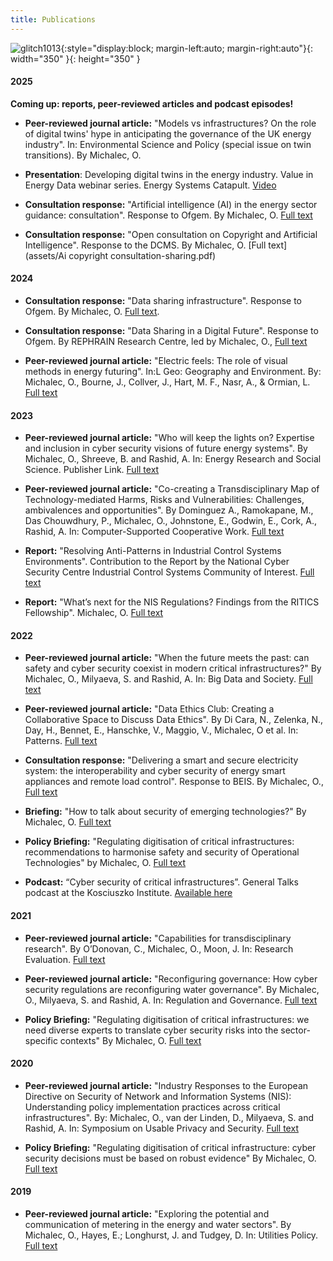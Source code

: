 ```yaml
---
title: Publications
---
```

![glitch1013](assets/img/1013.gif){:style="display:block; margin-left:auto; margin-right:auto"}{: width="350" }{: height="350" }



#### 2025

  **Coming up: reports, peer-reviewed articles and podcast episodes!**

* **Peer-reviewed journal article:** "Models vs infrastructures? On the role of digital twins' hype in anticipating the governance of the UK energy industry". In: Environmental Science and Policy (special issue on twin transitions). By Michalec, O.

* **Presentation**: Developing digital twins in the energy industry. Value in Energy Data webinar series. Energy Systems Catapult. [Video](https://www.youtube.com/watch?v=m7YmwzSdXxM&t=2115s&ab_channel=EnergySystemsCatapult) 

* **Consultation response:** "Artificial intelligence (AI) in the energy sector guidance: consultation". Response to Ofgem. By Michalec, O. [Full text](assets/Ofgem-AI-consultation-070225.pdf )

* **Consultation response:** "Open consultation on Copyright and Artificial Intelligence". Response to the DCMS. By Michalec, O. [Full text](assets/Ai copyright consultation-sharing.pdf)


#### 2024

* **Consultation response:** "Data sharing infrastructure". Response to Ofgem. By Michalec, O. [Full text](assets/documents/DSI-consultation-michalec-200924.pdf).

* **Consultation response:** "Data Sharing in a Digital Future". Response to Ofgem. By REPHRAIN Research Centre, led by Michalec, O., [Full text](assets/documents/Ofgem-data-sharing-response-UoB-REPHRAIN.pdf) 

* **Peer-reviewed journal article:** "Electric feels: The role of visual methods in energy futuring". In:L Geo: Geography and Environment. By: Michalec, O., Bourne, J., Collver, J., Hart, M. F., Nasr, A., & Ormian, L. [Full text](https://doi.org/10.1002/geo2.156)
  
#### 2023

* **Peer-reviewed journal article:** "Who will keep the lights on? Expertise and inclusion in cyber security visions of future energy systems". By Michalec, O., Shreeve, B. and Rashid, A. In: Energy Research and Social Science. Publisher Link. [Full text](https://doi.org/10.1016/j.erss.2023.103327)

* **Peer-reviewed journal article:** "Co-creating a Transdisciplinary Map of Technology-mediated Harms, Risks and Vulnerabilities: Challenges, ambivalences and opportunities". By Dominguez  A., Ramokapane, M., Das Chouwdhury, P., Michalec, O., Johnstone, E., Godwin, E., Cork, A., Rashid, A. In: Computer-Supported Cooperative Work. [Full text](https://dl.acm.org/doi/10.1145/3610179)

* **Report:** "Resolving Anti-Patterns in Industrial Control Systems Environments". Contribution to the Report by the National Cyber Security Centre Industrial Control Systems Community of Interest. [Full text](https://ritics.org/wp-content/uploads/2023/10/ICS-COI-Resolving-Anti-Patterns.pdf)

* **Report:** "What’s next for the NIS Regulations? Findings from the RITICS Fellowship". Michalec, O.  [Full text](https://ritics.org/wp-content/uploads/2023/06/Whats-next-for-NIS-RITICS-report-final-310123.pdf)

#### 2022

* **Peer-reviewed journal article:** "When the future meets the past: can safety and cyber security coexist in modern critical infrastructures?" By Michalec, O., Milyaeva, S. and Rashid, A. In: Big Data and Society. [Full text](https://doi.org/10.1177/20539517221108369)

* **Peer-reviewed journal article:** "Data Ethics Club: Creating a Collaborative Space to Discuss Data Ethics". By Di Cara, N., Zelenka, N., Day, H., Bennet, E., Hanschke, V., Maggio, V., Michalec, O et al. In: Patterns. [Full text](https://doi.org/10.1016/j.patter.2022.100537)

* **Consultation response:** "Delivering a smart and secure electricity system: the interoperability and cyber security of energy smart appliances and remote load control". Response to BEIS. By Michalec, O., [Full text](assets/documents/Consultation_response_form-ESA-Michalec270922.pdf)

* **Briefing:** "How to talk about security of emerging technologies?" By Michalec, O. [Full text](https://petras-iot.org/wp-content/uploads/2022/03/How-to-talk-about-cybersecurity-of-emerging-technologies.pdf)

* **Policy Briefing:** "Regulating digitisation of critical infrastructures: recommendations to harmonise safety and security of Operational Technologies" by Michalec, O. [Full text](https://www.bristol.ac.uk/policybristol/policy-briefings/digitisation-critical-infrastructure/)

* **Podcast:** “Cyber security of critical infrastructures”. General Talks podcast at the Kosciuszko Institute. [Available here](https://open.spotify.com/episode/0HCXTuxMb1x4YFXmG9aMaX)

#### 2021

* **Peer-reviewed journal article:** "Capabilities for transdisciplinary research". By O’Donovan, C., Michalec, O., Moon, J.  In: Research Evaluation. [Full text](https://doi.org/10.1093/reseval/rvab038)

* **Peer-reviewed journal article:** "Reconfiguring governance: How cyber security regulations are reconfiguring water governance". By Michalec, O., Milyaeva, S. and Rashid, A. In: Regulation and Governance. [Full text](https://doi.org/10.1111/rego.12423)

* **Policy Briefing:** "Regulating digitisation of critical infrastructures: we need diverse experts to translate cyber security risks into the sector-specific contexts" By Michalec, O. [Full text](https://www.bristol.ac.uk/policybristol/policy-briefings/regulating-digitisation-infrastructure/)

#### 2020

* **Peer-reviewed journal article:**  "Industry Responses to the European Directive on Security of Network and Information Systems (NIS): Understanding policy implementation practices across critical infrastructures". By: Michalec, O., van der Linden, D., Milyaeva, S. and Rashid, A. In: Symposium on Usable Privacy and Security. [Full text](https://www.usenix.org/conference/soups2020/presentation/michalec)

* **Policy Briefing:** "Regulating digitisation of critical infrastructure: cyber security decisions must be based on robust evidence" By Michalec, O. [Full text](https://www.bristol.ac.uk/policybristol/policy-briefings/regulating-digitisation-of-critical-infrastructure-cyber-security-decisions-must-be-based-on-robust-evidence/)

#### 2019

* **Peer-reviewed journal article:** "Exploring the potential and communication of metering in the energy and water sectors". By Michalec, O., Hayes, E.; Longhurst, J. and Tudgey, D. In: Utilities Policy. [Full text](https://uwe-repository.worktribe.com/output/852198/enhancing-the-communication-potential-of-smart-metering-for-energy-and-water)




